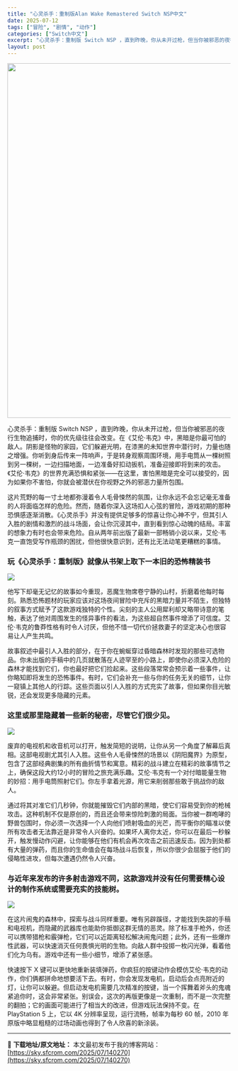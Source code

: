 ```yaml
---
title: "心灵杀手：重制版Alan Wake Remastered Switch NSP中文"
date: 2025-07-12
tags: ["冒险", "剧情", "动作"]
categories: ["Switch中文"]
excerpt: "心灵杀手：重制版 Switch NSP ，直到昨晚，你从未开过枪，但当你被邪恶的夜行生物追捕时，你的优先级往往会改变。在《艾伦·韦克》中，黑暗是你最可怕的敌人。阴影是怪物的家园，它们躲避光明，在漆黑的未知世界中潜行时，力量也随之增强。你听到身后传来一阵响声，于是转身观察周围环境，用手电筒从一棵树照到&hellip;"
layout: post
---
```


<img class="aligncenter size-full wp-image-140271" src="https://sky.sfcrom.com/wp-content/uploads/2025/07/2025071212161413.webp" alt="" width="550" height="800" />

心灵杀手：重制版 Switch NSP ，直到昨晚，你从未开过枪，但当你被邪恶的夜行生物追捕时，你的优先级往往会改变。在《艾伦·韦克》中，黑暗是你最可怕的敌人。阴影是怪物的家园，它们躲避光明，在漆黑的未知世界中潜行时，力量也随之增强。你听到身后传来一阵响声，于是转身观察周围环境，用手电筒从一棵树照到另一棵树，一边扫描地面，一边准备好扣动扳机，准备迎接即将到来的攻击。《艾伦·韦克》的世界充满恐惧和紧张——在这里，害怕黑暗是完全可以接受的，因为如果你不害怕，你就会被潜伏在你视野之外的邪恶力量所包围。

这片荒野的每一寸土地都弥漫着令人毛骨悚然的氛围，让你永远不会忘记毫无准备的人将面临怎样的危险。然而，随着你深入这场扣人心弦的冒险，游戏初期的那种恐惧感逐渐消散。《心灵杀手》并没有提供足够多的惊喜让你心神不宁，但其引人入胜的剧情和激烈的战斗场面，会让你沉浸其中，直到看到惊心动魄的结局。丰富的想象力有时也会带来危险。自从两年前出版了最新一部畅销小说以来，艾伦·韦克一直饱受写作瓶颈的困扰，但他很快意识到，还有比无法动笔更糟糕的事情。
<h3>玩《心灵杀手：重制版》就像从书架上取下一本旧的恐怖精装书</h3>
<img src="https://img-eshop.cdn.nintendo.net/i/f5de4c346e02c86231f2c234460c02f7ef05a167ffd256baae8035e4da0d840b.jpg?w=1000" />

他写下却毫无记忆的故事如今重现，恶魔生物席卷宁静的山村，折磨着他每时每刻。熟悉恐怖题材的玩家应该对这场夜间冒险中充斥的黑暗力量并不陌生，但独特的叙事方式赋予了这款游戏独特的个性。尖刻的主人公用犀利却又略带诗意的笔触，表达了他对周围发生的怪异事件的看法，为这些超自然事件增添了可信度。艾伦·韦克的鲁莽性格有时令人讨厌，但他不惜一切代价拯救妻子的坚定决心也很容易让人产生共鸣。

故事叙述中最引人入胜的部分，在于你在蜿蜒穿过昏暗森林时发现的那些可选物品。你未出版的手稿中的几页就散落在人迹罕至的小路上，即使你必须深入危险的森林才能找到它们，你也最好把它们捡起来。这些段落常常会预示着一些事件，让你略知即将发生的恐怖事件。有时，它们会补充一些与你的任务无关的细节，让你一窥镇上其他人的行踪。这些页面以引人入胜的方式充实了故事，但如果你目光敏锐，还会发现更多隐藏的元素。
<h3>这里或那里隐藏着一些新的秘密，尽管它们很少见。</h3>
<img src="https://img-eshop.cdn.nintendo.net/i/64a2528eed62cbe4f22cdf8aaa77b3262920884f9f84dd8a483602ebf74db2da.jpg?w=1000" />

废弃的电视机和收音机可以打开，触发简短的说明，让你从另一个角度了解幕后真相。这部电视剧尤其引人入胜。这些令人毛骨悚然的场景以《阴阳魔界》为原型，包含了这部经典剧集的所有曲折情节和寓意。精彩的战斗建立在精彩的故事情节之上，确保这段大约12小时的冒险之旅充满乐趣。艾伦·韦克有一个对付暗能量生物的妙招：用手电筒照射它们。你左手拿着光源，用它来削弱那些敢于挑战你的敌人。

通过将其对准它们几秒钟，你就能摧毁它们内部的黑暗，使它们容易受到你的枪械攻击。这种机制不仅是原创的，而且还会带来惊险刺激的局面。当你被一群咆哮的野兽包围时，你必须一次选择一个人向他们喷射吸血的光芒，而平衡你的瞄准以使所有攻击者无法靠近是非常令人兴奋的。如果坏人离你太近，你可以在最后一秒躲开，触发慢动作闪避，让你能够在他们有机会再次攻击之前迅速反击。因为到处都有大量的弹药，而且你的生命值会在每场战斗后恢复，所以你很少会屈服于他们的侵略性进攻，但每次遭遇仍然令人兴奋。
<h3>与近年来发布的许多射击游戏不同，这款游戏并没有任何需要精心设计的制作系统或需要充实的技能树。</h3>
<img src="https://img-eshop.cdn.nintendo.net/i/db1b48c69d961883b8e39b3ce04207a38037855524ea50c08f1db715fe3a4d8f.jpg?w=1000" />

在这片闹鬼的森林中，探索与战斗同样重要。唯有另辟蹊径，才能找到失踪的手稿和电视机，而隐藏的武器库也能助你抵御这群无情的恶灵。除了标准手枪外，你还可以携带猎枪和霰弹枪，它们可以近距离轻松解决闹鬼问题；此外，还有一些爆炸性武器，可以快速消灭任何畏惧光明的生物。向敌人群中投掷一枚闪光弹，看着他们化为乌有。游戏中还有一些小细节，增添了紧张感。

快速按下 X 键可以更快地重新装填弹药，你疯狂的按键动作会模仿艾伦·韦克的动作，你们俩都拼命地想要活下去。有时，你会发现发电机，启动后会点亮附近的灯，让你可以躲避。但启动发电机需要几次精准的按键，当一个挥舞着斧头的鬼魂紧追你时，这会非常紧张。别误会，这次的再版更像是一次重制，而不是一次完整的翻拍；它的画面可能进行了相当大的改进，但游戏玩法保持不变。在 PlayStation 5 上，它以 4K 分辨率呈现，运行流畅，帧率为每秒 60 帧，2010 年原版中略显粗糙的过场动画也得到了令人欣喜的新涂装。

---
📖 **下载地址/原文地址：** 本文最初发布于我的博客网站：[https://sky.sfcrom.com/2025/07/140270](https://sky.sfcrom.com/2025/07/140270)
